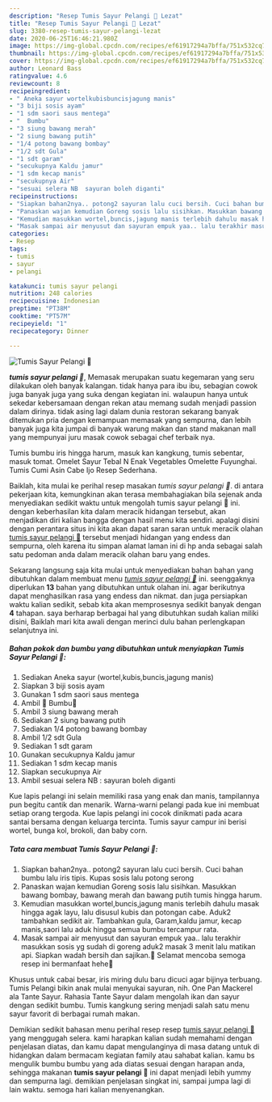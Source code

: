 ```yaml
---
description: "Resep Tumis Sayur Pelangi 🌈 Lezat"
title: "Resep Tumis Sayur Pelangi 🌈 Lezat"
slug: 3380-resep-tumis-sayur-pelangi-lezat
date: 2020-06-25T16:46:21.980Z
image: https://img-global.cpcdn.com/recipes/ef61917294a7bffa/751x532cq70/tumis-sayur-pelangi-🌈-foto-resep-utama.jpg
thumbnail: https://img-global.cpcdn.com/recipes/ef61917294a7bffa/751x532cq70/tumis-sayur-pelangi-🌈-foto-resep-utama.jpg
cover: https://img-global.cpcdn.com/recipes/ef61917294a7bffa/751x532cq70/tumis-sayur-pelangi-🌈-foto-resep-utama.jpg
author: Leonard Bass
ratingvalue: 4.6
reviewcount: 8
recipeingredient:
- " Aneka sayur wortelkubisbuncisjagung manis"
- "3 biji sosis ayam"
- "1 sdm saori saus mentega"
- "  Bumbu"
- "3 siung bawang merah"
- "2 siung bawang putih"
- "1/4 potong bawang bombay"
- "1/2 sdt Gula"
- "1 sdt garam"
- "secukupnya Kaldu jamur"
- "1 sdm kecap manis"
- "secukupnya Air"
- "sesuai selera NB  sayuran boleh diganti"
recipeinstructions:
- "Siapkan bahan2nya.. potong2 sayuran lalu cuci bersih. Cuci bahan bumbu lalu iris tipis. Kupas sosis lalu potong serong"
- "Panaskan wajan kemudian Goreng sosis lalu sisihkan. Masukkan bawang bombay, bawang merah dan bawang putih tumis hingga harum."
- "Kemudian masukkan wortel,buncis,jagung manis terlebih dahulu masak hingga agak layu, lalu disusul kubis dan potongan cabe. Aduk2 tambahkan sedikit air. Tambahkan gula, Garam,kaldu jamur, kecap manis,saori lalu aduk hingga semua bumbu tercampur rata."
- "Masak sampai air menyusut dan sayuran empuk yaa.. lalu terakhir masukkan sosis yg sudah di goreng aduk2 masak 3 menit lalu matikan api. Siapkan wadah bersih dan sajikan.🥰 Selamat mencoba semoga resep ini bermanfaat hehe🥰"
categories:
- Resep
tags:
- tumis
- sayur
- pelangi

katakunci: tumis sayur pelangi 
nutrition: 248 calories
recipecuisine: Indonesian
preptime: "PT38M"
cooktime: "PT57M"
recipeyield: "1"
recipecategory: Dinner

---
```



![Tumis Sayur Pelangi 🌈](https://img-global.cpcdn.com/recipes/ef61917294a7bffa/751x532cq70/tumis-sayur-pelangi-🌈-foto-resep-utama.jpg)

<b><i>tumis sayur pelangi 🌈</i></b>, Memasak merupakan suatu kegemaran yang seru dilakukan oleh banyak kalangan. tidak hanya para ibu ibu, sebagian cowok juga banyak juga yang suka dengan kegiatan ini. walaupun hanya untuk sekedar kebersamaan dengan rekan atau memang sudah menjadi passion dalam dirinya. tidak asing lagi dalam dunia restoran sekarang banyak ditemukan pria dengan kemampuan memasak yang sempurna, dan lebih banyak juga kita jumpai di banyak warung makan dan stand makanan mall yang mempunyai juru masak cowok sebagai chef terbaik nya.

Tumis bumbu iris hingga harum, masuk kan kangkung, tumis sebentar, masuk tomat. Omelet Sayur Tebal N Enak Vegetables Omelette Fuyunghai. Tumis Cumi Asin Cabe Ijo Resep Sederhana.

Baiklah, kita mulai ke perihal resep masakan <i>tumis sayur pelangi 🌈</i>. di antara pekerjaan kita, kemungkinan akan terasa membahagiakan bila sejenak anda menyediakan sedikit waktu untuk mengolah tumis sayur pelangi 🌈 ini. dengan keberhasilan kita dalam meracik hidangan tersebut, akan menjadikan diri kalian bangga dengan hasil menu kita sendiri. apalagi disini dengan perantara situs ini kita akan dapat saran saran untuk meracik olahan <u>tumis sayur pelangi 🌈</u> tersebut menjadi hidangan yang endess dan sempurna, oleh karena itu simpan alamat laman ini di hp anda sebagai salah satu pedoman anda dalam meracik olahan baru yang endes.


Sekarang langsung saja kita mulai untuk menyediakan bahan bahan yang dibutuhkan dalam membuat menu <u><i>tumis sayur pelangi 🌈</i></u> ini. seenggaknya diperlukan <b>13</b> bahan yang dibutuhkan untuk olahan ini. agar berikutnya dapat menghasilkan rasa yang endess dan nikmat. dan juga persiapkan waktu kalian sedikit, sebab kita akan memprosesnya sedikit banyak dengan <b>4</b> tahapan. saya berharap berbagai hal yang dibutuhkan sudah kalian miliki disini, Baiklah mari kita awali dengan merinci dulu bahan perlengkapan selanjutnya ini.

<!--inarticleads1-->

##### Bahan pokok dan bumbu yang dibutuhkan untuk menyiapkan Tumis Sayur Pelangi 🌈:

1. Sediakan  Aneka sayur (wortel,kubis,buncis,jagung manis)
1. Siapkan 3 biji sosis ayam
1. Gunakan 1 sdm saori saus mentega
1. Ambil  🌈 Bumbu🌈
1. Ambil 3 siung bawang merah
1. Sediakan 2 siung bawang putih
1. Sediakan 1/4 potong bawang bombay
1. Ambil 1/2 sdt Gula
1. Sediakan 1 sdt garam
1. Gunakan secukupnya Kaldu jamur
1. Sediakan 1 sdm kecap manis
1. Siapkan secukupnya Air
1. Ambil sesuai selera NB : sayuran boleh diganti


Kue lapis pelangi ini selain memiliki rasa yang enak dan manis, tampilannya pun begitu cantik dan menarik. Warna-warni pelangi pada kue ini membuat setiap orang tergoda. Kue lapis pelangi ini cocok dinikmati pada acara santai bersama dengan keluarga tercinta. Tumis sayur campur ini berisi wortel, bunga kol, brokoli, dan baby corn. 

<!--inarticleads2-->

##### Tata cara membuat Tumis Sayur Pelangi 🌈:

1. Siapkan bahan2nya.. potong2 sayuran lalu cuci bersih. Cuci bahan bumbu lalu iris tipis. Kupas sosis lalu potong serong
1. Panaskan wajan kemudian Goreng sosis lalu sisihkan. Masukkan bawang bombay, bawang merah dan bawang putih tumis hingga harum.
1. Kemudian masukkan wortel,buncis,jagung manis terlebih dahulu masak hingga agak layu, lalu disusul kubis dan potongan cabe. Aduk2 tambahkan sedikit air. Tambahkan gula, Garam,kaldu jamur, kecap manis,saori lalu aduk hingga semua bumbu tercampur rata.
1. Masak sampai air menyusut dan sayuran empuk yaa.. lalu terakhir masukkan sosis yg sudah di goreng aduk2 masak 3 menit lalu matikan api. Siapkan wadah bersih dan sajikan.🥰 Selamat mencoba semoga resep ini bermanfaat hehe🥰


Khusus untuk cabai besar, iris miring dulu baru dicuci agar bijinya terbuang. Tumis Pelangi bikin anak mulai menyukai sayuran, nih. One Pan Mackerel ala Tante Sayur. Rahasia Tante Sayur dalam mengolah ikan dan sayur dengan sedikit bumbu. Tumis kangkung sering menjadi salah satu menu sayur favorit di berbagai rumah makan. 

Demikian sedikit bahasan menu perihal resep resep <u>tumis sayur pelangi 🌈</u> yang menggugah selera. kami harapkan kalian sudah memahami dengan penjelasan diatas, dan kamu dapat mengulanginya di masa datang untuk di hidangkan dalam bermacam kegiatan family atau sahabat kalian. kamu bs mengulik bumbu bumbu yang ada diatas sesuai dengan harapan anda, sehingga makanan <b>tumis sayur pelangi 🌈</b> ini dapat menjadi lebih yummy dan sempurna lagi. demikian penjelasan singkat ini, sampai jumpa lagi di lain waktu. semoga hari kalian menyenangkan.
